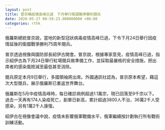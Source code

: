 ```yaml
---
layout: post
title: 普京稱疫情高峰已過　下月舉行衛國戰爭勝利閱兵
date: 2020-05-27 00:59:23.000000000 +08:00
categories: rthk
---
```


俄羅斯總統普京說，當地的新型冠狀病毒疫情高峰已過，下令下月24日舉行因疫情延後的衛國戰爭勝利75周年閱兵。

普京透過視像與國防部長紹伊古開會。普京說，根據專家意見，疫情高峰已過，指示紹伊古為下月24日舉行紅場閱兵做準備工作，並採取最嚴格的安全措施，把出席者的感染風險減至最低甚至消除。

閱兵原定本月9日舉行，多國領袖將出席。外國通訊社認為，普京原本希望，藉這次大型閱兵，展示俄羅斯已重返世界舞台。

俄羅斯在5月中疫情高峰時，每日確診病例超過1.1萬宗，現已回落至9千宗以下。過去一天再有174人染疫死亡，創單日新高，累計超過3800人不治，36萬2千人受感染，另有1萬2千人康復。

紹伊古在視像會議中說，疫情未影響俄軍戰備水平，俄軍繼續按計劃執行所有戰術訓練活動。
